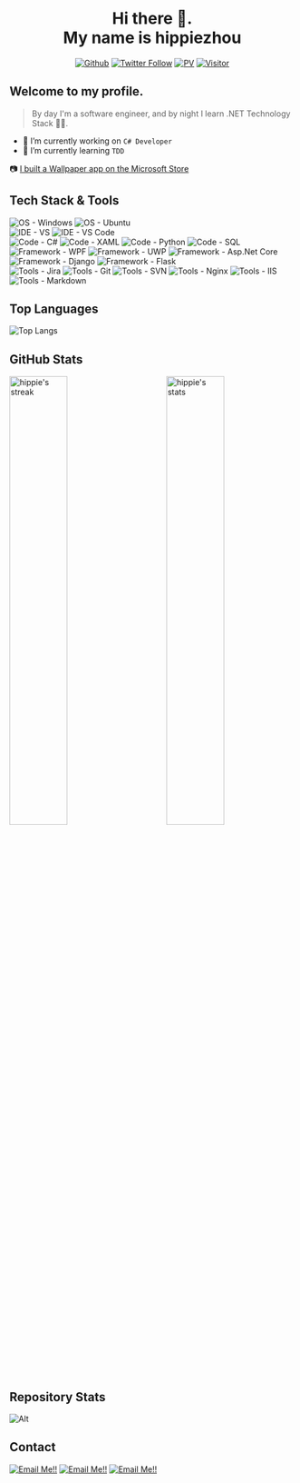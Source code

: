 <!--
**hippieZhou/hippieZhou** is a ✨ _special_ ✨ repository because its `README.md` (this file) appears on your GitHub profile.

Here are some ideas to get you started:

- 🔭 I’m currently working on ...
- 🌱 I’m currently learning ...
- 👯 I’m looking to collaborate on ...
- 🤔 I’m looking for help with ...
- 💬 Ask me about ...
- 📫 How to reach me: ...
- 😄 Pronouns: ...
- ⚡ Fun fact: ...
-->

<div align="center">
  <h1> Hi there 👋. <br>My name is hippiezhou</h1>

[![Github](https://img.shields.io/github/followers/hippiezhou?label=Follow&style=social)](https://github.com/hippiezhou)
[![Twitter Follow](https://img.shields.io/twitter/follow/hippiechou?label=People%20following%20me%20on%20Twitter&style=social)](https://twitter.com/intent/follow?screen_name=hippiechou) 
[![PV](https://komarev.com/ghpvc/?username=hippiezhou&color=ff69b4&label=PV+Since+2021-11-11)](https://github.com/hippiezhou)
[![Visitor](https://visitor-badge.laobi.icu/badge?page_id=hippiezhou.repoName)](https://github.com/hippiezhou)

</div>

## Welcome to my profile.

>By day I'm a software engineer, and by night I learn .NET Technology Stack 🙌🏽. 

- 🔭 I’m currently working on `C# Developer`
- 🌱 I’m currently learning `TDD` 

📷 [I built a Wallpaper app on the Microsoft Store](https://www.microsoft.com/en-us/p/attention-for-uwp/9nc82mfx4btz)

## Tech Stack & Tools
<p>
    <img alt="OS - Windows" src="https://img.shields.io/badge/OS-Windows-blue?style=flat-square&logo=microsoft&logoColor=white&color=%2300A1F1">
    <img alt="OS - Ubuntu" src="https://img.shields.io/badge/OS-Ubuntu-blue?style=flat-square&logo=linux&logoColor=white&color=%2300A1F1">
    <br/>
    <img alt="IDE - VS" src="https://img.shields.io/badge/IDE-VisualStudio-blue?style=flat-square&logo=visual-studio&logoColor=white&color=%2300A1F1">
    <img alt="IDE - VS Code" src="https://img.shields.io/badge/IDE-VSCode-blue?style=flat-square&logo=visual-studio-code&logoColor=white&color=%2300A1F1">
    <br/>
    <img alt="Code - C#" src="https://img.shields.io/badge/Code-CSharp-blue?style=flat-square&logo=c-sharp&logoColor=white&color=%2300A1F1">
    <img alt="Code - XAML" src="https://img.shields.io/badge/Code-XAML-blue?style=flat-square&logo=xaml&logoColor=white&color=%2300A1F1">
    <img alt="Code - Python" src="https://img.shields.io/badge/Code-Python-blue?style=flat-square&logo=python&logoColor=white&color=%2300A1F1">
    <img alt="Code - SQL" src="https://img.shields.io/badge/Code-SQL-blue?style=flat-square&logo=microsoft-sql-server&logoColor=white&color=%2300A1F1">
    <br/>
    <img alt="Framework - WPF" src="https://img.shields.io/badge/Framework-WPF-blue?style=flat-square&logo=wpf&logoColor=white&color=%2300A1F1">
    <img alt="Framework - UWP" src="https://img.shields.io/badge/Framework-UWP-blue?style=flat-square&logo=uwp&logoColor=white&color=%2300A1F1">
    <img alt="Framework - Asp.Net Core" src="https://img.shields.io/badge/Framework-Asp.Net Core-blue?style=flat-square&logo=uwp&logoColor=white&color=%2300A1F1">
    <img alt="Framework - Django" src="https://img.shields.io/badge/Framework-Django-blue?style=flat-square&logo=django&logoColor=white&color=%2300A1F1">
    <img alt="Framework - Flask" src="https://img.shields.io/badge/Framework-Flask-blue?style=flat-square&logo=flask&logoColor=white&color=%2300A1F1">
    <br/>
    <img alt="Tools - Jira" src="https://img.shields.io/badge/Tools-jira-blue?style=flat-square&logo=jira&logoColor=white&color=%2300A1F1">
    <img alt="Tools - Git" src="https://img.shields.io/badge/Tools-Git-blue?style=flat-square&logo=git&logoColor=white&color=%2300A1F1">
    <img alt="Tools - SVN" src="https://img.shields.io/badge/Tools-SVN-blue?style=flat-square&logo=git&logoColor=white&color=%2300A1F1">
    <img alt="Tools - Nginx" src="https://img.shields.io/badge/Tools-Nginx-blue?style=flat-square&logo=nginx&logoColor=white&color=%2300A1F1">
    <img alt="Tools - IIS" src="https://img.shields.io/badge/Tools-IIS-blue?style=flat-square&logo=microsoft-iis&logoColor=white&color=%2300A1F1">
    <img alt="Tools - Markdown" src="https://img.shields.io/badge/Tools-Markdown-blue?style=flat-square&logo=markdown&logoColor=white&color=%2300A1F1">
</p>

## Top Languages 

 ![Top Langs](https://github-readme-stats.vercel.app/api/top-langs/?username=hippiezhou&layout=compact)

## GitHub Stats

 <img src="https://github-readme-stats.vercel.app/api?username=hippiezhou&show_icons=true&theme=dark" alt="hippie's stats" width="45%" align="right"/>
 <img src="https://github-readme-streak-stats.herokuapp.com/?user=hippiezhou&theme=dark" width="45%" alt="hippie's streak">

 ## Repository Stats
 
![Alt](https://repobeats.axiom.co/api/embed/5d21f649966ec115152be58bd39142247521033a.svg "Repobeats analytics image")

## Contact

<a href="mailto:hippiezhou@outlook.com">![Email Me!!](https://img.shields.io/badge/outlook-0b75bf?style=for-the-badge&logo=outlook&logoColor=white)</a>
<a href="https://twitter.com/hippiechou" target="_blank">![Email Me!!](https://img.shields.io/badge/twitter-22a1ee?style=for-the-badge&logo=twitter&logoColor=white)</a>
<a href="https://www.cnblogs.com/hippieZhou" target="_blank">![Email Me!!](https://img.shields.io/badge/cnblogs-2e7acc?style=for-the-badge&logo=cnblogs&logoColor=white)</a>

<br/>
